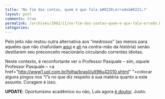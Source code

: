 ```yaml
---
title: 'No fim das contas, quem é que fala &#8220;errado&#8221;?'
layout: post
comments: true
permalink: /archives/2002/11/no-fim-das-contas-quem-e-que-fala-errado.html
categories:
---
```

Pelo jeito não restou outra alternativa aos &#8220;medrosos&#8221; (ao menos para aqueles que não chafurdam <a href=http://www2.uol.com.br/veja/idade/exclusivo/231002/capa.html >aqui</a> e <a href=http://www2.uol.com.br/veja/idade/exclusivo/061102/capa.html >ali</a> na contra-mão da história) senão destilarem seu preconceito reacionário circulando correntes idiotas.

Neste contexto, é reconfortante ver o Professor Pasquale &#8211; sim, *aquele* Professor Pasquale &#8211; <a href="http://www1.uol.com.br/folha/brasil/ult96u42010.shtml" ">colocar alguns pingos nos &#8220;i&#8221;s</a> no que diz respeito à sua matéria quanto a este assunto. Coragem é isso.

**UPDATE**: Oportunismo acadêmico ou não, Lula agora <a href=http://noticias.terra.com.br/eleicoes/interna/0,5625,OI65628-EI307,00.html >é doutor</a>. Justo.